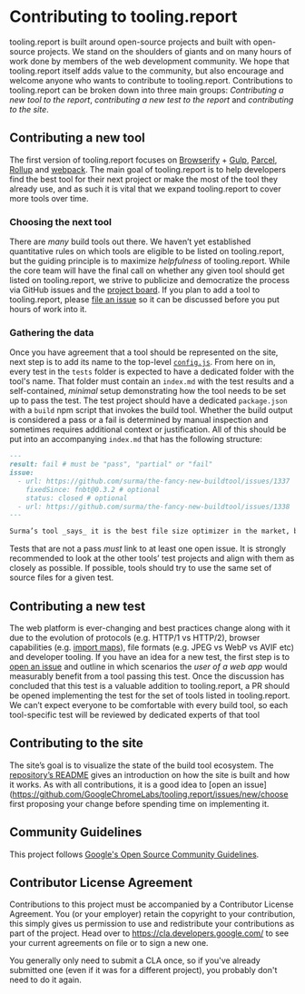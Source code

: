 # Contributing to tooling.report

tooling.report is built around open-source projects and built with open-source projects. We stand on the shoulders of giants and on many hours of work done by members of the web development community. We hope that tooling.report itself adds value to the community, but also encourage and welcome anyone who wants to contribute to tooling.report. Contributions to tooling.report can be broken down into three main groups: _Contributing a new tool to the report_, _contributing a new test to the report_ and _contributing to the site_.

## Contributing a new tool

The first version of tooling.report focuses on [Browserify](http://browserify.org/) + [Gulp](https://gulpjs.com/), [Parcel](https://parceljs.org/), [Rollup](https://rollupjs.org/) and [webpack](https://webpack.js.org/). The main goal of tooling.report is to help developers find the best tool for their next project or make the most of the tool they already use, and as such it is vital that we expand tooling.report to cover more tools over time.

### Choosing the next tool

There are _many_ build tools out there. We haven’t yet established quantitative rules on which tools are eligible to be listed on tooling.report, but the guiding principle is to maximize _helpfulness_ of tooling.report. While the core team will have the final call on whether any given tool should get listed on tooling.report, we strive to publicize and democratize the process via GitHub issues and the [project board](https://github.com/GoogleChromeLabs/tooling.report/projects/2). If you plan to add a tool to tooling.report, please [file an issue](https://github.com/GoogleChromeLabs/tooling.report/issues/new) so it can be discussed before you put hours of work into it.

### Gathering the data

Once you have agreement that a tool should be represented on the site, next step is to add its name to the top-level [`config.js`](https://github.com/GoogleChromeLabs/tooling.report/blob/dev/config.js). From here on in, every test in the `tests` folder is expected to have a dedicated folder with the tool's name. That folder must contain an `index.md` with the test results and a self-contained, _minimal_ setup demonstrating how the tool needs to be set up to pass the test. The test project should have a dedicated `package.json` with a `build` npm script that invokes the build tool. Whether the build output is considered a pass or a fail is determined by manual inspection and sometimes requires additional context or justification. All of this should be put into an accompanying `index.md` that has the following structure:

```markdown
---
result: fail # must be "pass", "partial" or "fail"
issue:
  - url: https://github.com/surma/the-fancy-new-buildtool/issues/1337
    fixedSince: fnbt@0.3.2 # optional
    status: closed # optional
  - url: https://github.com/surma/the-fancy-new-buildtool/issues/1338
---

Surma’s tool _says_ it is the best file size optimizer in the market, but it appends a self-aggrandizing comment banner to every file that repeatedly links to various HTTP203 video episodes, unnecessarily inflating file size.
```

Tests that are not a pass _must_ link to at least one open issue. It is strongly recommended to look at the other tools’ test projects and align with them as closely as possible. If possible, tools should try to use the same set of source files for a given test.

## Contributing a new test

The web platform is ever-changing and best practices change along with it due to the evolution of protocols (e.g. HTTP/1 vs HTTP/2), browser capabilities (e.g. [import maps](https://www.youtube.com/watch?v=yOcgGSCrn-c)), file formats (e.g. JPEG vs WebP vs AVIF etc) and developer tooling. If you have an idea for a new test, the first step is to [open an issue](https://github.com/GoogleChromeLabs/tooling.report/issues/new/choose) and outline in which scenarios the _user of a web app_ would measurably benefit from a tool passing this test. Once the discussion has concluded that this test is a valuable addition to tooling.report, a PR should be opened implementing the test for the set of tools listed in tooling.report. We can’t expect everyone to be comfortable with every build tool, so each tool-specific test will be reviewed by dedicated experts of that tool

## Contributing to the site

The site’s goal is to visualize the state of the build tool ecosystem. The [repository’s README](https://github.com/GoogleChromeLabs/tooling.report#readme) gives an introduction on how the site is built and how it works. As with all contributions, it is a good idea to [open an issue](https://github.com/GoogleChromeLabs/tooling.report/issues/new/choose first proposing your change before spending time on implementing it.

## Community Guidelines

This project follows [Google's Open Source Community
Guidelines](https://opensource.google.com/conduct/).

## Contributor License Agreement

Contributions to this project must be accompanied by a Contributor License
Agreement. You (or your employer) retain the copyright to your contribution,
this simply gives us permission to use and redistribute your contributions as
part of the project. Head over to <https://cla.developers.google.com/> to see
your current agreements on file or to sign a new one.

You generally only need to submit a CLA once, so if you've already submitted one
(even if it was for a different project), you probably don't need to do it
again.

